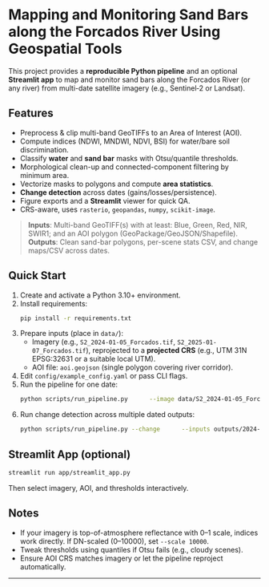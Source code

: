 # Mapping and Monitoring Sand Bars along the Forcados River Using Geospatial Tools

This project provides a **reproducible Python pipeline** and an optional **Streamlit app** to map and monitor sand bars along the Forcados River (or any river) from multi-date satellite imagery (e.g., Sentinel‑2 or Landsat).

## Features
- Preprocess & clip multi-band GeoTIFFs to an Area of Interest (AOI).
- Compute indices (NDWI, MNDWI, NDVI, BSI) for water/bare soil discrimination.
- Classify **water** and **sand bar** masks with Otsu/quantile thresholds.
- Morphological clean-up and connected-component filtering by minimum area.
- Vectorize masks to polygons and compute **area statistics**.
- **Change detection** across dates (gains/losses/persistence).
- Figure exports and a **Streamlit** viewer for quick QA.
- CRS-aware, uses `rasterio`, `geopandas`, `numpy`, `scikit-image`.

> **Inputs**: Multi-band GeoTIFF(s) with at least: Blue, Green, Red, NIR, SWIR1; and an AOI polygon (GeoPackage/GeoJSON/Shapefile).  
> **Outputs**: Clean sand-bar polygons, per-scene stats CSV, and change maps/CSV across dates.

## Quick Start
1. Create and activate a Python 3.10+ environment.
2. Install requirements:
   ```bash
   pip install -r requirements.txt
   ```
3. Prepare inputs (place in `data/`):
   - Imagery (e.g., `S2_2024-01-05_Forcados.tif`, `S2_2025-01-07_Forcados.tif`), reprojected to a **projected CRS** (e.g., UTM 31N EPSG:32631 or a suitable local UTM).
   - AOI file: `aoi.geojson` (single polygon covering river corridor).
4. Edit `config/example_config.yaml` or pass CLI flags.
5. Run the pipeline for one date:
   ```bash
   python scripts/run_pipeline.py      --image data/S2_2024-01-05_Forcados.tif      --aoi data/aoi.geojson      --outdir outputs/2024-01-05
   ```
6. Run change detection across multiple dated outputs:
   ```bash
   python scripts/run_pipeline.py --change      --inputs outputs/2024-01-05/sandbars.gpkg outputs/2025-01-07/sandbars.gpkg      --outdir outputs/change_2024_2025
   ```

## Streamlit App (optional)
```bash
streamlit run app/streamlit_app.py
```
Then select imagery, AOI, and thresholds interactively.

## Notes
- If your imagery is top-of-atmosphere reflectance with 0–1 scale, indices work directly. If DN-scaled (0–10000), set `--scale 10000`.
- Tweak thresholds using quantiles if Otsu fails (e.g., cloudy scenes).
- Ensure AOI CRS matches imagery or let the pipeline reproject automatically.

---

